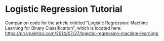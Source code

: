 Logistic Regression Tutorial
============================

Companion code for the article entitled "Logistic Regression: Machine Learning for Binary Classification", which is located here: https://prismalytics.com/2014/07/27/logistic-regression-machine-learning/
